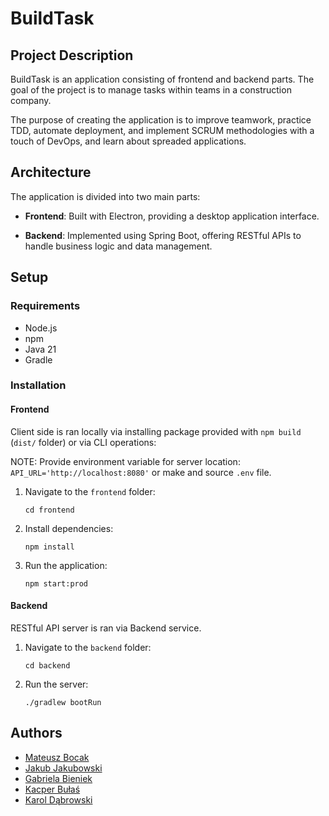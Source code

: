 # BuildTask

## Project Description

BuildTask is an application consisting of frontend and backend parts. The goal of the project is to manage tasks within teams in a construction company.

The purpose of creating the application is to improve teamwork, practice TDD, automate deployment, and implement SCRUM methodologies with a touch of DevOps, and learn about spreaded applications.

## Architecture

The application is divided into two main parts:

- **Frontend**: Built with Electron, providing a desktop application interface.

- **Backend**: Implemented using Spring Boot, offering RESTful APIs to handle business logic and data management.

## Setup

### Requirements

- Node.js
- npm
- Java 21
- Gradle

### Installation

#### Frontend

Client side is ran locally via installing package provided with `npm build` (`dist/` folder) or via CLI operations:

NOTE: Provide environment variable for server location: `API_URL='http://localhost:8080'` or make and source `.env` file.

1. Navigate to the `frontend` folder:

    ```shell
    cd frontend
    ```

2. Install dependencies:

    ```shell
    npm install
    ```

3. Run the application:

    ```shell
    npm start:prod
    ```

#### Backend

RESTful API server is ran via Backend service.

1. Navigate to the `backend` folder:

    ```shell
    cd backend
    ```

2. Run the server:

    ```shell
    ./gradlew bootRun
    ```

## Authors

- [Mateusz Bocak](https://github.com/JustFiesta)
- [Jakub Jakubowski](https://github.com/Rolaski)
- [Gabriela Bieniek](https://github.com/gubbl3bum)
- [Kacper Bułaś](https://github.com/bolson1313)
- [Karol Dąbrowski](https://github.com/Poicalee)

